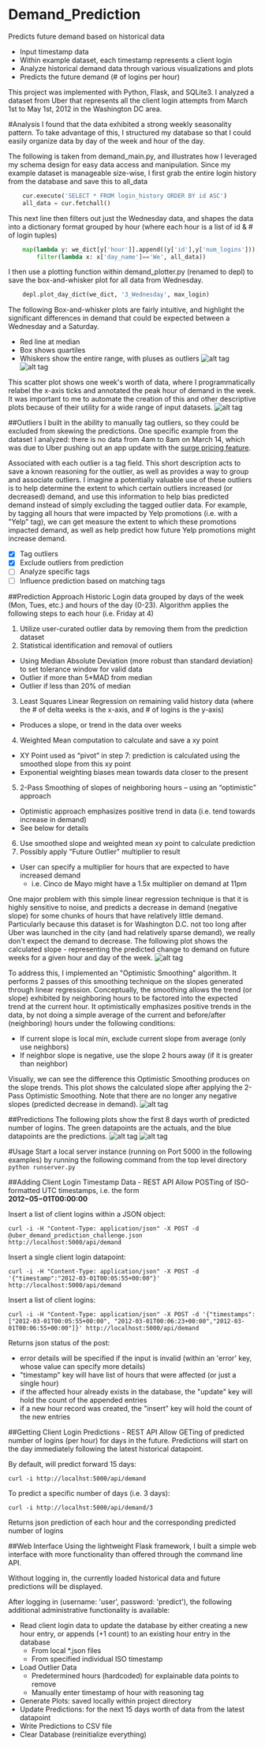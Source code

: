 Demand_Prediction
=================

Predicts future demand based on historical data

 - Input timestamp data
  - Within example dataset, each timestamp represents a client login
 - Analyze historical demand data through various visualizations and plots
 - Predicts the future demand (# of logins per hour)

This project was implemented with Python, Flask, and SQLite3.  I analyzed a dataset from Uber that represents all the client login attempts from March 1st to May 1st, 2012 in the Washington DC area.

#Analysis
I found that the data exhibited a strong weekly seasonality pattern.  To take advantage of this, I structured my database so that I could easily organize data by day of the week and hour of the day.

The following is taken from demand\_main.py, and illustrates how I leveraged my schema design for easy data access and manipulation.  Since my example dataset is manageable size-wise, I first grab the entire login history from the database and save this to all\_data  
```python
    cur.execute('SELECT * FROM login_history ORDER BY id ASC')
    all_data = cur.fetchall()
```
This next line then filters out just the Wednesday data, and shapes the data into a dictionary format grouped by hour (where each hour is a list of id & # of login tuples)  
```python
    map(lambda y: we_dict[y['hour']].append((y['id'],y['num_logins'])), \
        filter(lambda x: x['day_name']=='We', all_data))
```
I then use a plotting function within demand\_plotter.py (renamed to depl) to save the box-and-whisker plot for all data from Wednesday.
```python
    depl.plot_day_dict(we_dict, '3_Wednesday', max_login)
```
The following Box-and-whisker plots are fairly intuitive, and highlight the significant differences in demand that could be expected between a Wednesday and a Saturday.
 - Red line at median
 - Box shows quartiles
 - Whiskers show the entire range, with pluses as outliers
![alt tag](https://raw.githubusercontent.com/cminnich/Demand_Prediction/master/plots/days/ByHour_3_Wednesday.png "Wednesday data by hour")
![alt tag](https://raw.githubusercontent.com/cminnich/Demand_Prediction/master/plots/days/ByHour_6_Saturday.png "Saturday data by hour")

This scatter plot shows one week's worth of data, where I programmatically relabel the x-axis ticks and annotated the peak hour of demand in the week. It was important to me to automate the creation of this and other descriptive plots because of their utility for a wide range of input datasets.
![alt tag](https://raw.githubusercontent.com/cminnich/Demand_Prediction/master/plots/weeks/2012_03_19.png "Week ending on March 19, 2012")

##Outliers
I built in the ability to manually tag outliers, so they could be excluded from skewing the predictions.  One specific example from the dataset I analyzed: there is no data from 4am to 8am on March 14, which was due to Uber pushing out an app update with the [surge pricing feature](https://blog.uber.com/2012/03/14/clear-and-straight-forward-surge-pricing/).

Associated with each outlier is a tag field.  This short description acts to save a known reasoning for the outlier, as well as provides a way to group and associate outliers.  I imagine a potentially valuable use of these outliers is to help determine the extent to which certain outliers increased (or decreased) demand, and use this information to help bias predicted demand instead of simply excluding the tagged outlier data.  For example, by tagging all hours that were impacted by Yelp promotions (i.e. with a "Yelp" tag), we can get measure the extent to which these promotions impacted demand, as well as help predict how future Yelp promotions might increase demand.  
- [x] Tag outliers  
- [x] Exclude outliers from prediction  
- [ ] Analyze specific tags  
- [ ] Influence prediction based on matching tags

##Prediction Approach
Historic Login data grouped by days of the week (Mon, Tues, etc.) and hours of the day (0-23). Algorithm applies the following steps to each hour (i.e. Friday at 4)  

1. Utilize user-curated outlier data by removing them from the prediction dataset
2. Statistical identification and removal of outliers
  * Using Median Absolute Deviation (more robust than standard deviation) to set tolerance window for valid data
  * Outlier if more than 5*MAD from median
  * Outlier if less than 20% of median
3. Least Squares Linear Regression on remaining valid history data (where the # of delta weeks is the x-axis, and # of logins is the y-axis)
  * Produces a slope, or trend in the data over weeks
4. Weighted Mean computation to calculate and save a xy point
  * XY Point used as “pivot” in step 7: prediction is calculated using the smoothed slope from this xy point
  * Exponential weighting biases mean towards data closer to the present
5. 2-Pass Smoothing of slopes of neighboring hours – using an “optimistic” approach
  * Optimistic approach emphasizes positive trend in data (i.e. tend towards increase in demand)
  * See below for details
6. Use smoothed slope and weighted mean xy point to calculate prediction
7. Possibly apply "Future Outlier" multiplier to result
  * User can specify a multiplier for hours that are expected to have increased demand
    * i.e. Cinco de Mayo might have a 1.5x multiplier on demand at 11pm

One major problem with this simple linear regression technique is that it is highly sensitive to noise, and predicts a decrease in demand (negative slope) for some chunks of hours that have relatively little demand.  Particularly because this dataset is for Washington D.C. not too long after Uber was launched in the city (and had relatively sparse demand), we really don't expect the demand to decrease.  The following plot shows the calculated slope - representing the predicted change to demand on future weeks for a given hour and day of the week.
![alt tag](https://raw.githubusercontent.com/cminnich/Demand_Prediction/master/plots/Predicted_Slopes_0pass.png "Linear Regression, No Smoothing")

To address this, I implemented an "Optimistic Smoothing" algorithm. It performs 2 passes of this smoothing technique on the slopes generated through linear regression.  Conceptually, the smoothing allows the trend (or slope) exhibited by neighboring hours to be factored into the expected trend at the current hour. It optimistically emphasizes positive trends in the data, by not doing a simple average of the current and before/after (neighboring) hours under the following conditions:  
  * If current slope is local min, exclude current slope from average (only use neighbors)
  * If neighbor slope is negative, use the slope 2 hours away (if it is greater than neighbor)

Visually, we can see the difference this Optimistic Smoothing produces on the slope trends.  This plot shows the calculated slope after applying the 2-Pass Optimistic Smoothing.  Note that there are no longer any negative slopes (predicted decrease in demand).
![alt tag](https://raw.githubusercontent.com/cminnich/Demand_Prediction/master/plots/Predicted_Slopes.png "After 2-Pass Optimistic Smoothing")

##Predictions
The following plots show the first 8 days worth of predicted number of logins.  The green datapoints are the actuals, and the blue datapoints are the predictions.
![alt tag](https://raw.githubusercontent.com/cminnich/Demand_Prediction/master/plots/predicted/Week_2012-05-01.png "6 days (Actuals) & 1 day (Predicted)")
![alt tag](https://raw.githubusercontent.com/cminnich/Demand_Prediction/master/plots/predicted/Week_2012-05-08.png "7 days (Predicted)")

#Usage
Start a local server instance (running on Port 5000 in the following examples) by running the following command from the top level directory  
`python runserver.py`

##Adding Client Login Timestamp Data - REST API
Allow POSTing of ISO-formatted UTC timestamps, i.e. the form  
**2012−05−01T00:00:00**

Insert a list of client logins within a JSON object:

`curl -i -H "Content-Type: application/json" -X POST -d @uber_demand_prediction_challenge.json http://localhost:5000/api/demand`

Insert a single client login datapoint:

`curl -i -H "Content-Type: application/json" -X POST -d '{"timestamp":"2012-03-01T00:05:55+00:00"}' http://localhost:5000/api/demand`

Insert a list of client logins:

`curl -i -H "Content-Type: application/json" -X POST -d '{"timestamps":["2012-03-01T00:05:55+00:00", "2012-03-01T00:06:23+00:00","2012-03-01T00:06:55+00:00"]}' http://localhost:5000/api/demand`

Returns json status of the post:
- error details will be specified if the input is invalid (within an 'error' key, whose value can specify more details)
- "timestamp" key will have list of hours that were affected (or just a single hour)
- if the affected hour already exists in the database, the "update" key will hold the count of the appended entries
- if a new hour record was created, the "insert" key will hold the count of the new entries

##Getting Client Login Predictions - REST API
Allow GETing of predicted number of logins (per hour) for days in the future.  Predictions will start on the day immediately following the latest historical datapoint.

By default, will predict forward 15 days:

`curl -i http://localhst:5000/api/demand`

To predict a specific number of days (i.e. 3 days):

`curl -i http://localhst:5000/api/demand/3`

Returns json prediction of each hour and the corresponding predicted number of logins

##Web Interface
Using the lightweight Flask framework, I built a simple web interface with more functionality than offered through the command line API.  

Without logging in, the currently loaded historical data and future predictions will be displayed.  

After logging in (username: 'user', password: 'predict'), the following additional administrative functionality is available:
- Read client login data to update the database by either creating a new hour entry, or appends (+1 count) to an existing hour entry in the database
  - From local *.json files
  - From specified individual ISO timestamp
- Load Outlier Data
  - Predetermined hours (hardcoded) for explainable data points to remove
  - Manually enter timestamp of hour with reasoning tag
- Generate Plots: saved locally within project directory
- Update Predictions: for the next 15 days worth of data from the latest datapoint
- Write Predictions to CSV file
- Clear Database (reinitialize everything)
